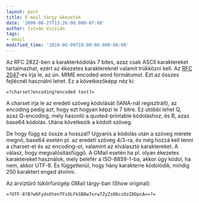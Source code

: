 ```yaml
---
layout: post
title: E-mail tárgy ékezetek
date: '2009-08-27T13:26:00.000-07:00'
author: István Viczián
tags:
- email
modified_time: '2018-06-09T10:00:00.000-08:00'
---
```


Az RFC 2822-ben a karakterkódolás 7 bites, azaz csak ASCII karaktereket
tartalmazhat, ezért az ékezetes karaktereknél valamit trükközni kell. Az
[RFC 2047](http://tools.ietf.org/html/rfc2047)-es írja le, az ún. MIME
encoded word formátumot. Ezt az összes fejlécnél használni lehet. Ez a
következőképp néz ki:

    =?charset?encoding?encoded text?=

A charset írja le az eredeti szöveg kódolását (IANA-nál regisztrált), az
encoding pedig azt, hogy ezt hogyan képzi le 7 bitre. Ez utóbbi lehet Q,
azaz Q-encoding, mely hasonló a quoted-printable kódoláshoz, és B, azaz
base64 kódolás. Utána következik a kódolt szöveg.

De hogy függ ez össze a hosszal? Ugyanis a kódolás után a szöveg mérete
megnő, base64 esetén pl. az eredeti szöveg 4/3-ra, és még hozzá kell
tenni a charset-et és az encoding-ot, valamint az elválasztó
karaktereket. A válasz, hogy megvalósításfüggő. A GMail esetén ha pl.
olyan ékezetes karaktereket használok, mely belefér a ISO-8859-1-ba,
akkor úgy kódol, ha nem, akkor UTF-8. És függetlenül, hogy hány
karakterre kódolódik, mindig 250 karaktert enged átvinni.

Az árvíztűrő tükörfúrógép GMail tárgy-ban (Show original):

    =?UTF-8?B?w6FydsOtenTFsXLFkSB0w7xrw7ZyZsO6csOzZ8OpcA==?=
